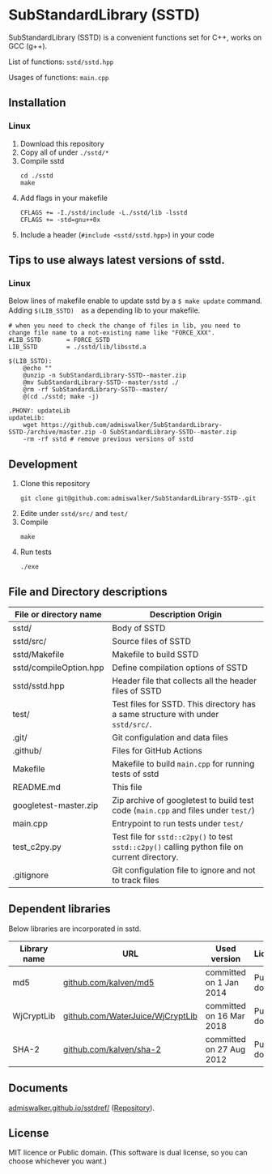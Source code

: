 # SubStandardLibrary (SSTD)

SubStandardLibrary (SSTD) is a convenient functions set for C++, works on GCC (g++).

List of functions: `sstd/sstd.hpp` 

Usages of functions: `main.cpp` 

## Installation
### Linux
1. Download this repository
2. Copy all of under `./sstd/*`
3. Compile sstd
   ```
   cd ./sstd
   make
   ```
4. Add flags in your makefile
   ```
   CFLAGS += -I./sstd/include -L./sstd/lib -lsstd
   CFLAGS += -std=gnu++0x
   ```
5. Include a header (`#include <sstd/sstd.hpp>`) in your code


## Tips to use always latest versions of sstd.
### Linux
Below lines of makefile enable to update sstd by a ```$ make update``` command.
Adding ```$(LIB_SSTD)```　as a depending lib to your makefile.
```
# when you need to check the change of files in lib, you need to change file name to a not-existing name like "FORCE_XXX".
#LIB_SSTD       = FORCE_SSTD
LIB_SSTD        = ./sstd/lib/libsstd.a

$(LIB_SSTD):
	@echo ""
	@unzip -n SubStandardLibrary-SSTD--master.zip
	@mv SubStandardLibrary-SSTD--master/sstd ./
	@rm -rf SubStandardLibrary-SSTD--master/
	@(cd ./sstd; make -j)

.PHONY: updateLib
updateLib:
	wget https://github.com/admiswalker/SubStandardLibrary-SSTD-/archive/master.zip -O SubStandardLibrary-SSTD--master.zip
	-rm -rf sstd # remove previous versions of sstd
```

## Development
1. Clone this repository
   ```
   git clone git@github.com:admiswalker/SubStandardLibrary-SSTD-.git
   ```
2. Edite under `sstd/src/` and `test/`
3. Compile
   ```
   make
   ```
4. Run tests
   ```
   ./exe
   ```

## File and Directory descriptions

| File or directory name        | Description Origin |
| ----------------------------- | ------------------ |
| sstd/                         | Body of SSTD       |
| sstd/src/                     | Source files of SSTD |
| sstd/Makefile                 | Makefile to build SSTD |
| sstd/compileOption.hpp        | Define compilation options of SSTD |
| sstd/sstd.hpp                 | Header file that collects all the header files of SSTD |
| test/                         | Test files for SSTD. This directory has a same structure with under `sstd/src/`. |
| .git/                         | Git configulation and data files |
| .github/                      | Files for GitHub Actions |
| Makefile                      | Makefile to build `main.cpp` for running tests of sstd |
| README.md                     | This file          |
| googletest-master.zip         | Zip archive of googletest to build test code (`main.cpp` and files under `test/`) |
| main.cpp                      | Entrypoint to run tests under `test/` |
| test_c2py.py                  | Test file for `sstd::c2py()` to test `sstd::c2py()` calling python file on current directory. |
| .gitignore                    | Git configulation file to ignore and not to track files |

## Dependent libraries
Below libraries are incorporated in sstd.

| Library name | URL | Used version | License | Intended use |
| ------------ | --- | ------------ | ------- | ------------ |
| md5          | [github.com/kalven/md5](https://github.com/kalven/md5) | committed on 1 Jan 2014 | Public domain | MD5 calculation |
| WjCryptLib   | [github.com/WaterJuice/WjCryptLib](https://github.com/WaterJuice/WjCryptLib) | committed on 16 Mar 2018 | Public domain | SHA-1 calculation |
| SHA-2        | [github.com/kalven/sha-2](https://github.com/kalven/sha-2) | committed on 27 Aug 2012 | Public domain | SHA-2 calculation |

## Documents
[admiswalker.github.io/sstdref/](https://admiswalker.github.io/sstdref/) ([Repository](https://github.com/admiswalker/sstdref)).

## License
MIT licence or Public domain.
(This software is dual license, so you can choose whichever you want.)

